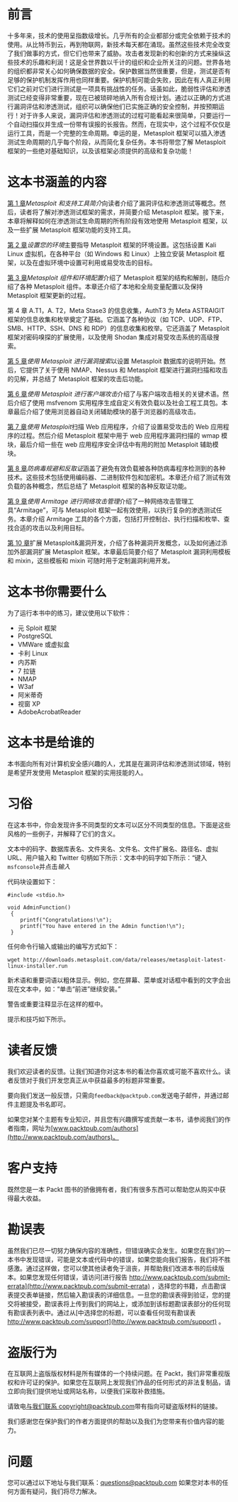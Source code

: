 # 前言

十多年来，技术的使用呈指数级增长。几乎所有的企业都部分或完全依赖于技术的使用。从比特币到云，再到物联网，新技术每天都在涌现。虽然这些技术完全改变了我们做事的方式，但它们也带来了威胁。攻击者发现新的和创新的方式来操纵这些技术的乐趣和利润！这是全世界数以千计的组织和企业所关注的问题。世界各地的组织都非常关心如何确保数据的安全。保护数据当然很重要，但是，测试是否有足够的保护机制发挥作用也同样重要。保护机制可能会失败，因此在有人真正利用它们之前对它们进行测试是一项具有挑战性的任务。话虽如此，脆弱性评估和渗透测试已经变得非常重要，现在已被琐碎地纳入所有合规计划。通过以正确的方式进行漏洞评估和渗透测试，组织可以确保他们已实施正确的安全控制，并按预期运行！对于许多人来说，漏洞评估和渗透测试的过程可能看起来很简单，只要运行一个自动扫描仪并生成一份带有误报的长报告。然而，在现实中，这个过程不仅仅是运行工具，而是一个完整的生命周期。幸运的是，Metasploit 框架可以插入渗透测试生命周期的几乎每个阶段，从而简化复杂任务。本书将带您了解 Metasploit 框架的一些绝对基础知识，以及该框架必须提供的高级和复杂功能！

# 这本书涵盖的内容

[第 1 章](01.html)*Metasploit 和支持工具简介*向读者介绍了漏洞评估和渗透测试等概念。然后，读者将了解对渗透测试框架的需求，并简要介绍 Metasploit 框架。接下来，本章将解释如何在渗透测试生命周期的所有阶段有效地使用 Metasploit 框架，以及一些扩展 Metasploit 框架功能的支持工具。

[第 2 章](02.html)*设置您的环境*主要指导 Metasploit 框架的环境设置。这包括设置 Kali Linux 虚拟机，在各种平台（如 Windows 和 Linux）上独立安装 Metasploit 框架，以及在虚拟环境中设置可利用或易受攻击的目标。

[第 3 章](03.html)*Metasploit 组件和环境配置*介绍了 Metasploit 框架的结构和解剖，随后介绍了各种 Metasploit 组件。本章还介绍了本地和全局变量配置以及保持 Metasploit 框架更新的过程。

第 4 章 A.T1，A. T2，Meta Stase3 的信息收集，AuthT3 为 Meta ASTRAIGIT 框架的信息收集和枚举奠定了基础。它涵盖了各种协议（如 TCP、UDP、FTP、SMB、HTTP、SSH、DNS 和 RDP）的信息收集和枚举。它还涵盖了 Metasploit 框架对密码嗅探的扩展使用，以及使用 Shodan 集成对易受攻击系统的高级搜索。

[第 5 章](05.html)*使用 Metasploit 进行漏洞搜索*以设置 Metasploit 数据库的说明开始。然后，它提供了关于使用 NMAP、Nessus 和 Metasploit 框架进行漏洞扫描和攻击的见解，并总结了 Metasploit 框架的攻击后功能。

[第 6 章](06.html)*使用 Metasploit 进行客户端攻击*介绍了与客户端攻击相关的关键术语。然后介绍了使用 msfvenom 实用程序生成自定义有效负载以及社会工程工具包。本章最后介绍了使用浏览器自动关闭辅助模块的基于浏览器的高级攻击。

[第 7 章](07.html)*使用 Metasploit*扫描 Web 应用程序，介绍了设置易受攻击的 Web 应用程序的过程。然后介绍 Metasploit 框架中用于 web 应用程序漏洞扫描的 wmap 模块，最后介绍一些在 web 应用程序安全评估中有用的附加 Metasploit 辅助模块。

[第 8 章](08.html)*防病毒规避和反取证*涵盖了避免有效负载被各种防病毒程序检测到的各种技术。这些技术包括使用编码器、二进制软件包和加密机。本章还介绍了测试有效负载的各种概念，然后总结了 Metasploit 框架的各种反取证功能。

[第 9 章](09.html)*使用 Armitage 进行网络攻击管理*介绍了一种网络攻击管理工具“Armitage”，可与 Metasploit 框架一起有效使用，以执行复杂的渗透测试任务。本章介绍 Armitage 工具的各个方面，包括打开控制台、执行扫描和枚举、查找合适的攻击以及利用目标。

[第 10 章](10.html)扩展 Metasploit&漏洞开发，介绍了各种漏洞开发概念，以及如何通过添加外部漏洞扩展 Metasploit 框架。本章最后简要介绍了 Metasploit 漏洞利用模板和 mixin，这些模板和 mixin 可随时用于定制漏洞利用开发。

# 这本书你需要什么

为了运行本书中的练习，建议使用以下软件：

*   元 Sploit 框架
*   PostgreSQL
*   VMWare 或虚拟盒
*   卡利 Linux
*   内苏斯
*   7 拉链
*   NMAP
*   W3af
*   阿米蒂奇
*   视窗 XP
*   AdobeAcrobatReader

# 这本书是给谁的

本书面向所有对计算机安全感兴趣的人，尤其是在漏洞评估和渗透测试领域，特别是希望开发使用 Metasploit 框架的实用技能的人。

# 习俗

在这本书中，你会发现许多不同类型的文本可以区分不同类型的信息。下面是这些风格的一些例子，并解释了它们的含义。

文本中的码字、数据库表名、文件夹名、文件名、文件扩展名、路径名、虚拟 URL、用户输入和 Twitter 句柄如下所示：文本中的码字如下所示：“键入`msfconsole`并点击*输入*

代码块设置如下：

```
#include <stdio.h>

void AdminFunction()
 { 
    printf("Congratulations!\n");
    printf("You have entered in the Admin function!\n");
 }
```

任何命令行输入或输出的编写方式如下：

```
wget http://downloads.metasploit.com/data/releases/metasploit-latest-linux-installer.run
```

新术语和重要词语以粗体显示。例如，您在屏幕、菜单或对话框中看到的文字会出现在文本中，如：“单击“前进”继续安装。”

警告或重要注释显示在这样的框中。

提示和技巧如下所示。

# 读者反馈

我们欢迎读者的反馈。让我们知道你对这本书的看法你喜欢或可能不喜欢什么。读者反馈对于我们开发您真正从中获益最多的标题非常重要。

要向我们发送一般反馈，只需向`feedback@packtpub.com`发送电子邮件，并通过邮件主题提及书名即可。

如果您对某个主题有专业知识，并且您有兴趣撰写或贡献一本书，请参阅我们的作者指南，网址为[www.packtpub.com/authors](http://www.packtpub.com/authors)。

# 客户支持

既然您是一本 Packt 图书的骄傲拥有者，我们有很多东西可以帮助您从购买中获得最大收益。

# 勘误表

虽然我们已尽一切努力确保内容的准确性，但错误确实会发生。如果您在我们的一本书中发现错误，可能是文本或代码中的错误，如果您能向我们报告，我们将不胜感激。通过这样做，您可以使其他读者免于沮丧，并帮助我们改进本书的后续版本。如果您发现任何错误，请访问[进行报告 http://www.packtpub.com/submit-errata](http://www.packtpub.com/submit-errata) ，选择您的书籍，点击勘误表提交表单链接，然后输入勘误表的详细信息。一旦您的勘误表得到验证，您的提交将被接受，勘误表将上传到我们的网站上，或添加到该标题勘误表部分的任何现有勘误表列表中。通过从[中选择您的标题，可以查看任何现有勘误表 http://www.packtpub.com/support](http://www.packtpub.com/support) 。

# 盗版行为

在互联网上盗版版权材料是所有媒体的一个持续问题。在 Packt，我们非常重视版权和许可证的保护。如果您在互联网上发现我们作品的任何形式的非法复制品，请立即向我们提供地址或网站名称，以便我们采取补救措施。

请致电[与我们联系 copyright@packtpub.com](mailto:copyright@packtpub.com)带有指向可疑盗版材料的链接。

我们感谢您在保护我们的作者方面提供的帮助以及我们为您带来有价值内容的能力。

# 问题

您可以通过以下地址与我们联系：questions@packtpub.com 如果您对本书的任何方面有疑问，我们将尽力解决。